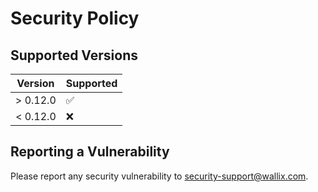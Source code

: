 <!-- markdownlint-disable-file MD034 -->

# Security Policy

## Supported Versions

| Version | Supported          |
| ------- | ------------------ |
| > 0.12.0 | :white_check_mark: |
| < 0.12.0 | :x:                |

## Reporting a Vulnerability

Please report any security vulnerability to security-support@wallix.com.
